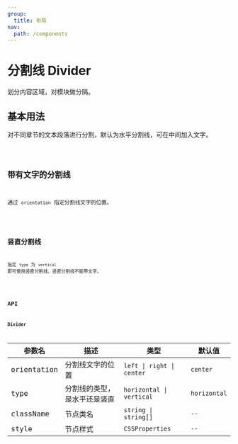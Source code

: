 ```yaml
---
group:
  title: 布局
nav:
  path: /components
---
```


# 分割线 Divider

划分内容区域，对模块做分隔。

## 基本用法

对不同章节的文本段落进行分割，默认为水平分割线，可在中间加入文字。

<code src="./__demo__/basics">

## 带有文字的分割线

通过 `orientation` 指定分割线文字的位置。

<code src="./__demo__/orientation">

## 竖直分割线

指定 `type` 为 `vertical` 即可使用竖直分割线。竖直分割线不能带文字。

<code src="./__demo__/vertical">

## API

### Divider

| 参数名      | 描述                         | 类型                      | 默认值       |
| ----------- | ---------------------------- | ------------------------- | ------------ |
| orientation | 分割线文字的位置             | `left \| right \| center` | `center`     |
| type        | 分割线的类型，是水平还是竖直 | `horizontal \| vertical`  | `horizontal` |
| className   | 节点类名                     | `string \| string[]`      | `--`         |
| style       | 节点样式                     | `CSSProperties`           | `--`         |
